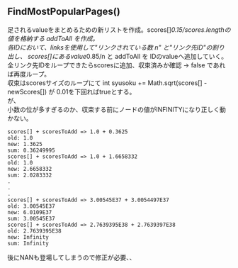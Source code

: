 ## FindMostPopularPages()
足されるvalueをまとめるための新リストを作成。scores[]*0.15/scores.lengthの値を格納する addToAll を作成。\
各IDにおいて、linksを使用して"リンクされている数 n" と"リンク先ID"の割り出し、
scores[]にあるvalue*0.85/n と addToAll を IDのvalueへ追加していく。\
全リンク先IDをループできたらscoresに追加、収束済みか確認 -> false であれば再度ループ。\
収束はscoresサイズのループにて int syusoku += Math.sqrt(scores[] - newScores[]) が 0.01を下回ればtrueとする。\
が、\
小数の位が多すぎるのか、収束する前にノードの値がINFINITYになり正しく動かない。
```
scores[] + scoresToAdd => 1.0 + 0.3625
old: 1.0
new: 1.3625
sum: 0.36249995
scores[] + scoresToAdd => 1.0 + 1.6658332
old: 1.0
new: 2.6658332
sum: 2.0283332
.
.
.
scores[] + scoresToAdd => 3.00545E37 + 3.0054497E37
old: 3.00545E37
new: 6.0109E37
sum: 3.00545E37
scores[] + scoresToAdd => 2.7639395E38 + 2.7639397E38
old: 2.7639395E38
new: Infinity
sum: Infinity
```
後にNANも登場してしまうので修正が必要、、

